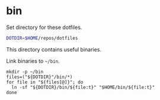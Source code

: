 bin
===

Set directory for these dotfiles.

```bash
DOTDIR=$HOME/repos/dotfiles
```

This directory contains useful binaries.

Link binaries to `~/bin`.

```
mkdir -p ~/bin
files=("${DOTDIR}"/bin/*)
for file in "${files[@]}"; do
  ln -sf "${DOTDIR}/bin/${file:t}" "$HOME/bin/${file:t}"
done
```
